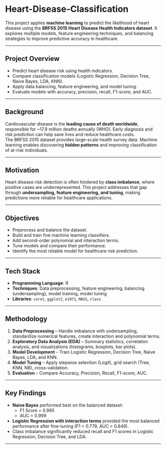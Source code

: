 # Heart-Disease-Classification

This project applies **machine learning** to predict the likelihood of heart disease using the **BRFSS 2015 Heart Disease Health Indicators dataset**. It explores multiple models, feature engineering techniques, and balancing strategies to improve predictive accuracy in healthcare.

---

## Project Overview
- Predict heart disease risk using health indicators.  
- Compare classification models (Logistic Regression, Decision Tree, Naive Bayes, LDA, KNN).  
- Apply data balancing, feature engineering, and model tuning.  
- Evaluate models with accuracy, precision, recall, F1-score, and AUC.  

---

## Background
Cardiovascular disease is the **leading cause of death worldwide**, responsible for ~17.9 million deaths annually (WHO). Early diagnosis and risk prediction can help save lives and reduce healthcare costs.  
The BRFSS 2015 dataset provides large-scale health survey data. Machine learning enables discovering **hidden patterns** and improving classification of at-risk individuals.

---

## Motivation
Heart disease risk detection is often hindered by **class imbalance**, where positive cases are underrepresented. This project addresses that gap through **undersampling, feature engineering, and tuning**, making predictions more reliable for healthcare applications.

---

## Objectives
- Preprocess and balance the dataset.  
- Build and train five machine learning classifiers.  
- Add second-order polynomial and interaction terms.  
- Tune models and compare their performance.  
- Identify the most reliable model for healthcare risk prediction.  

---

## Tech Stack
- **Programming Language**: R  
- **Techniques**: Data preprocessing, feature engineering, balancing (undersampling), model training, model tuning  
- **Libraries**: `caret`, `ggplot2`, `e1071`, `MASS`, `class`  

---

## Methodology
1. **Data Preprocessing** – Handle imbalance with undersampling, standardize numerical features, create interaction and polynomial terms.  
2. **Exploratory Data Analysis (EDA)** – Summary statistics, correlation analysis, and visualizations (histograms, boxplots, bar plots).  
3. **Model Development** – Train Logistic Regression, Decision Tree, Naive Bayes, LDA, and KNN.  
4. **Model Tuning** – Apply stepwise selection (Logit), grid search (Tree, KNN, NB), cross-validation.  
5. **Evaluation** – Compare Accuracy, Precision, Recall, F1-score, AUC.  

---

## Key Findings
- **Naive Bayes** performed best on the balanced dataset:  
  - F1 Score = 0.985  
  - AUC = 0.999  
- **Logistic Regression with interaction terms** provided the most balanced performance after fine-tuning (F1 = 0.779, AUC = 0.849).  
- Class imbalance significantly reduced recall and F1 scores in Logistic Regression, Decision Tree, and LDA.  

---
